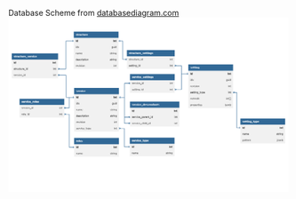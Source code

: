 Database Scheme from [databasediagram.com](https://databasediagram.com/app)
![database_diagram.png](database_diagram.png)
